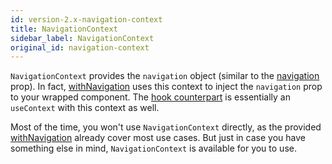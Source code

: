 ```yaml
---
id: version-2.x-navigation-context
title: NavigationContext
sidebar_label: NavigationContext
original_id: navigation-context
---
```


`NavigationContext` provides the `navigation` object (similar to the [navigation](navigation-prop.html) prop). In fact, [withNavigation](with-navigation.html) uses this context to inject the `navigation` prop to your wrapped component. The [hook counterpart](https://github.com/react-navigation/react-navigation-hooks#usenavigation) is essentially an `useContext` with this context as well.

Most of the time, you won't use `NavigationContext` directly, as the provided [withNavigation](with-navigation.html) already cover most use cases. But just in case you have something else in mind, `NavigationContext` is available for you to use.
